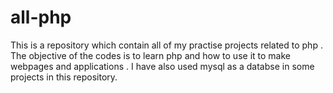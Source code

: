 # all-php

This is a repository which contain all of my practise projects related to php .
The objective of the codes is to learn php and how to use it to make webpages and applications .
I have also used mysql as a databse in some projects in this repository.
